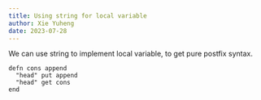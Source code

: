 ```yaml
---
title: Using string for local variable
author: Xie Yuheng
date: 2023-07-28
---
```


We can use string to implement local variable,
to get pure postfix syntax.

```inet
defn cons append
  "head" put append
  "head" get cons
end
```
